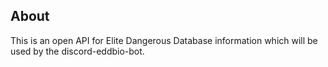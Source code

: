 ## About

This is an open API for Elite Dangerous Database information which will be used by the discord-eddbio-bot.